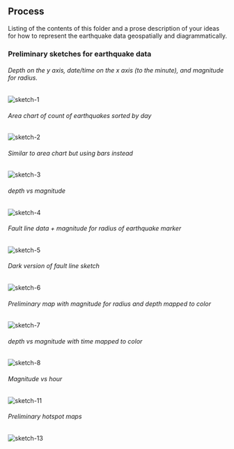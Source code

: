 ## Process

Listing of the contents of this folder and a prose description of your ideas for how to represent
the earthquake data geospatially and diagrammatically.

### Preliminary sketches for earthquake data

###### Depth on the y axis, date/time on the x axis (to the minute), and magnitude for radius.
![sketch-1](sketch-1.png)

###### Area chart of count of earthquakes sorted by day
![sketch-2](sketch-2.png)

###### Similar to area chart but using bars instead
![sketch-3](sketch-3.png)

###### depth vs magnitude
![sketch-4](sketch-4.png)

###### Fault line data + magnitude for radius of earthquake marker
![sketch-5](sketch-5.png)

###### Dark version of fault line sketch
![sketch-6](sketch-6.png)

###### Preliminary map with magnitude for radius and depth mapped to color
![sketch-7](sketch-7.png)

###### depth vs magnitude with time mapped to color
![sketch-8](sketch-8.png)

###### Magnitude vs hour
![sketch-11](sketch-11.png)

###### Preliminary hotspot maps
![sketch-13](sketch-13.png)
